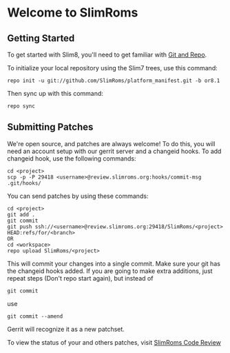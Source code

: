 Welcome to SlimRoms
===================


Getting Started
---------------

To get started with Slim8, you'll need to get familiar with
[Git and Repo](https://source.android.com/source/using-repo.html).

To initialize your local repository using the Slim7 trees, use this command:


	repo init -u git://github.com/SlimRoms/platform_manifest.git -b or8.1



Then sync up with this command:

	repo sync



Submitting Patches
------------------

We're open source, and patches are always welcome!
To do this, you will need an account setup with our gerrit server and a changeid hooks.
To add changeid hook, use the following commands:

	cd <project>
	scp -p -P 29418 <username>@review.slimroms.org:hooks/commit-msg .git/hooks/

You can send patches by using these commands:

    cd <project>
    git add .
    git commit
    git push ssh://<username>@review.slimroms.org:29418/SlimRoms/<project> HEAD:refs/for/<branch>
    OR
    cd <workspace>
    repo upload SlimRoms/<project>

This will commit your changes into a single commit.
Make sure your git has the changeid hooks added.
If you are going to make extra additions, just repeat steps (Don't repo start again), but instead of

	git commit

use

	git commit --amend

Gerrit will recognize it as a new patchset.

To view the status of your and others patches, visit [SlimRoms Code Review](http://review.slimroms.org)

